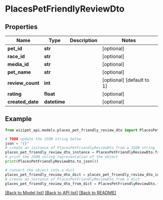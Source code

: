 # PlacesPetFriendlyReviewDto


## Properties

Name | Type | Description | Notes
------------ | ------------- | ------------- | -------------
**pet_id** | **str** |  | [optional] 
**race_id** | **str** |  | [optional] 
**media_id** | **str** |  | [optional] 
**pet_name** | **str** |  | [optional] 
**review_count** | **int** |  | [optional] [default to 1]
**rating** | **float** |  | [optional] 
**created_date** | **datetime** |  | [optional] 

## Example

```python
from wizipet_api.models.places_pet_friendly_review_dto import PlacesPetFriendlyReviewDto

# TODO update the JSON string below
json = "{}"
# create an instance of PlacesPetFriendlyReviewDto from a JSON string
places_pet_friendly_review_dto_instance = PlacesPetFriendlyReviewDto.from_json(json)
# print the JSON string representation of the object
print(PlacesPetFriendlyReviewDto.to_json())

# convert the object into a dict
places_pet_friendly_review_dto_dict = places_pet_friendly_review_dto_instance.to_dict()
# create an instance of PlacesPetFriendlyReviewDto from a dict
places_pet_friendly_review_dto_from_dict = PlacesPetFriendlyReviewDto.from_dict(places_pet_friendly_review_dto_dict)
```
[[Back to Model list]](../README.md#documentation-for-models) [[Back to API list]](../README.md#documentation-for-api-endpoints) [[Back to README]](../README.md)


